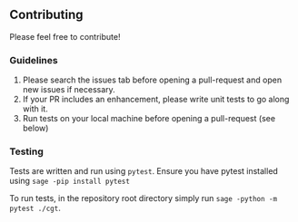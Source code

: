 ## Contributing
Please feel free to contribute!

### Guidelines
1. Please search the issues tab before opening a pull-request and open new issues if necessary.
2. If your PR includes an enhancement, please write unit tests to go along with it.
3. Run tests on your local machine before opening a pull-request (see below)

### Testing
Tests are written and run using `pytest`.
Ensure you have pytest installed using 
`sage -pip install pytest`

To run tests, in the repository root directory simply run `sage -python -m pytest ./cgt`.
